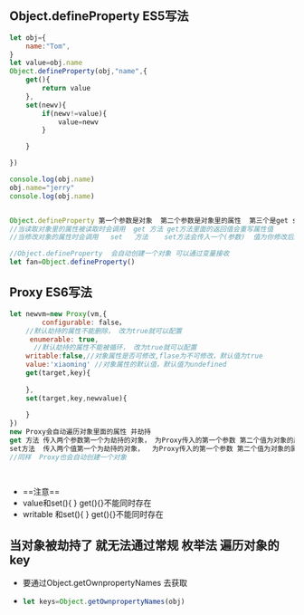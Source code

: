 

## Object.defineProperty    ES5写法

```js
let obj={
    name:"Tom",
}
let value=obj.name
Object.defineProperty(obj,"name",{
    get(){
        return value
    },
    set(newv){
        if(newv!=value){
            value=newv
        }

    }

})

console.log(obj.name)
obj.name="jerry"
console.log(obj.name)


Object.defineProperty 第一个参数是对象  第二个参数是对象里的属性  第三个是get set两种方法
//当读取对象里的属性被读取时会调用  get 方法 get方法里面的返回值会重写属性值
//当修改对象的属性时会调用   set   方法    set方法会传入一个(参数)  值为你修改后的值  

//Object.defineProperty  会自动创建一个对象 可以通过变量接收  
let fan=Object.defineProperty()
```

## Proxy  ES6写法

```js
let newvm=new Proxy(vm,{
        configurable: false，
    //默认劫持的属性不能删除， 改为true就可以配置
     enumerable: true,
      //默认劫持的属性不能被循环， 改为true就可以配置   
    writable:false,//对象属性是否可修改,flase为不可修改，默认值为true
    value:'xiaoming' //对象属性的默认值，默认值为undefined
    get(target,key){
        
    },
    set(target,key,newvalue){
        
    }
})
new Proxy会自动遍历对象里面的属性 并劫持
get 方法 传入两个参数第一个为劫持的对象， 为Proxy传入的第一个参数 第二个值为对象的属性
set方法  传入两个值第一个为劫持的对象，  为Proxy传入的第一个参数 第二个值为对象的属性  第二个值为后面修改 对象 的 属性的 值
//同样  Proxy也会自动创建一个对象




```

- ==注意==
- value和set(){ }  get(){}不能同时存在  
- writable 和set(){ }  get(){}不能同时存在

## 当对象被劫持了 就无法通过常规 枚举法 遍历对象的key

- 要通过Object.getOwnpropertyNames 去获取
- ```js
  let keys=Object.getOwnpropertyNames(obj)
    ```